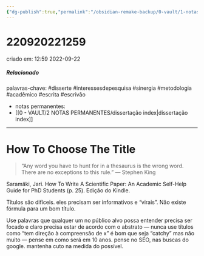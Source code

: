 ```yaml
---
{"dg-publish":true,"permalink":"/obsidian-remake-backup/0-vault/1-notas-literais/insight-pensamento-e-meditacao/how-to-choose-the-title/","tags":["disserte","interessesdepesquisa","sinergia","metodologia","acadêmico","escrita","escrivão"],"dgHomeLink":true,"dgShowLocalGraph":true,"dgShowFileTree":true,"dgEnableSearch":true,"noteIcon":""}
---
```


# 220920221259
criado em: 12:59 2022-09-22

##### Relacionado
palavras-chave: #disserte #interessesdepesquisa #sinergia #metodologia #acadêmico #escrita #escrivão 
- notas permanentes: 
- [[0 - VAULT/2 NOTAS PERMANENTES/dissertação index\|dissertação index]]

---

# How To Choose The Title 

>“Any word you have to hunt for in a thesaurus is the wrong word. There are no exceptions to this rule.” ― Stephen King

Saramäki, Jari. How To Write A Scientific Paper: An Academic Self-Help 
Guide for PhD Students (p. 25). Edição do Kindle. 

Títulos são difíceis. eles precisam ser informativos e “virais”.
Não existe fórmula para um bom título.

Use palavras que qualquer um no público alvo possa entender
precisa ser focado e claro precisa estar de acordo com o abstrato — nunca use títulos como “tem direção à compreensão de x” é bom que seja “catchy” mas não muito — pense em como será em 10 anos. pense no SEO, nas buscas do google. mantenha cuto na medida do possível.
